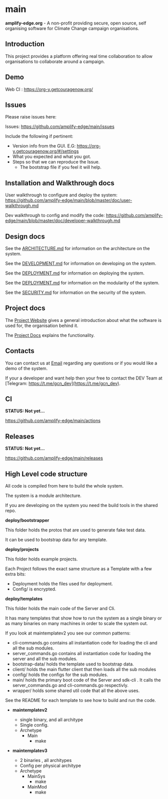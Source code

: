 # main

**amplify-edge.org** - A non-profit providing secure, open source, self organising software for Climate Change campaign organisations.

## Introduction

This project provides a platform offering real time collaboration to allow organisations to collaborate around a campaign.

## Demo

Web CI : https://org-y.getcouragenow.org/


## Issues

Please raise issues here:

Issues: https://github.com/amplify-edge/main/issues

Include the following if pertinent:

- Version info from the GUI. E.G: https://org-y.getcouragenow.org/#/settings
- What you expected and what you got.
- Steps so that we can reproduce the Issue.
	- The bootstrap file if you feel it will help.

## Installation and Walkthrough docs

User walkthrough to configure and deploy the system: https://github.com/amplify-edge/main/blob/master/doc/user-walkthrough.md

Dev walkthrough to config and modify the code: https://github.com/amplify-edge/main/blob/master/doc/developer-walkthrough.md

## Design docs

See the [ARCHITECTURE.md](https://github.com/amplify-edge/main/tree/master/doc/ARCHITECTURE.md) for information on the architecture on the system.

See the [DEVELOPMENT.md](https://github.com/amplify-edge/main/tree/master/doc/DEVELOPMENT.md) for information on developing on the system.

See the [DEPLOYMENT.md](https://github.com/amplify-edge/main/tree/master/doc/DEPLOYMENT.md) for information on deploying the system.

See the [DEPLOYMENT.md](https://github.com/amplify-edge/main/tree/master/doc/MODULES.md) for information on the modularity of the system.

See the [SECURITY.md](https://github.com/amplify-edge/main/tree/master/doc/SECURITY.md) for information on the security of the system.

## Project docs

The [Project Website](https://amplify-edge.org/) gives a general introduction about what the software is used for, the organisation behind it.

The [Project Docs](https://docs.google.com/document/d/1caq1gSvHqVXVCOCGPsqi7I0fbF-Gdyryd07CL9yJ55o) explains the functionality.

## Contacts

You can contact us at [Email](mailto:contact@amplify-edge.org) regarding any questions or if you would like a demo of the system.

If your a developer and want help then your free to contact the DEV Team at [Telegram: https://t.me/gcn_dev](https://t.me/gcn_dev).

## CI

**STATUS: Not yet...**

https://github.com/amplify-edge/main/actions

## Releases

**STATUS: Not yet...**

https://github.com/amplify-edge/main/releases


## High Level code structure

All code is compiled from here to build the whole system.

The system is a module architecture.

If you are developing on the system you need the build tools in the shared repo.

**deploy/bootstrapper**

This folder holds the protos that are used to generate fake test data.

It can be used to bootstrap data for any template.

**deploy/projects**

This folder holds example projects.

Each Project follows the exact same structure as a Template with a few extra bits:

- Deployment holds the files used for deployment.
- Config/ is encrypted.

**deploy/templates**

This folder holds the main code of the Server and Cli.

It has many templates that show how to run the system as a single binary or as many binaries on many machines in order to scale the system out.

If you look at maintemplatev2 you see our common patterns:

- cli-commands.go contains all instantiation code for loading the cli and all the sub modules.
- server_commands.go contains all instantiation code for loading the server and all the sub modules.
- bootstrap-data/ holds the template used to bootstrap data.
- client/ holds the main flutter client that then loads all the sub modules 
- config/ holds the configs for the sub modules.
- main/ holds the primary boot code of the Server and sdk-cli . It calls the server_commands.go and cli-commands.go respectivly.
- wrapper/ holds some shared util code that all the above uses.

See the README for each template to see how to build and run the code.

- **maintemplatev2**
	- single binary, and all architype
	- Single config.
	- Archetype
		- Main
			- make

- **maintemplatev3**
	- 2 binaries , all architypes
	- Config per physical architype
	- Archetype
		- MainSys
			- make
		- MainMod
			- make